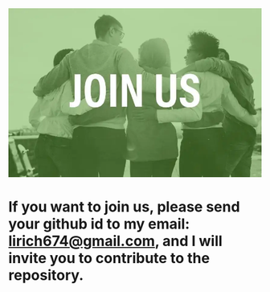 <div align="center">
  <img src="./joinus2.png"/>
</div>

# If you want to join us, please send your github id to my email: lirich674@gmail.com, and I will invite you to contribute to the repository.
